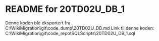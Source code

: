 # README for 20TD02U_DB_1
Denne koden ble eksportert fra C:\WikiMigration\git\code_dump\20TD02U_DB.md
Link til denne koden: C:\WikiMigration\git\code_repo\SQLScripts\20TD02U_DB_1.sql
